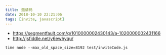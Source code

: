 ```yaml
---
title: 邀请码
date: 2018-10-10 22:21:06
tags: [invite, javascript]
---
```


* <https://segmentfault.com/q/1010000002430143/a-1020000002431166>
* <http://jsfiddle.net/y6ewhyqu/>

```
time node --max_old_space_size=8192 test/inviteCode.js
```

